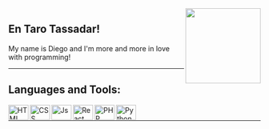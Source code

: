   <div style="display: inline_block;">
  <img align="right" height="150" src="https://static.wixstatic.com/media/1d30da_0ffdf1f786d34655906ef1c7f6a51408~mv2.gif">
  </div>
  
  ## En Taro Tassadar! <br>
  My name is Diego and I'm more and more in love with programming! <br>
  
  <hr>
  
  ## Languages and Tools:
  
  <div style="display: inline_block;">
    <img align="left" alt="HTML" height="30" width="40" src="https://cdn.jsdelivr.net/gh/devicons/devicon/icons/html5/html5-plain.svg">
    <img align="left" alt="CSS" height="30" width="40" src="https://cdn.jsdelivr.net/gh/devicons/devicon/icons/css3/css3-plain.svg">
    <img align="left" alt="Js" height="30" width="40" src="https://cdn.jsdelivr.net/gh/devicons/devicon/icons/javascript/javascript-plain.svg">
    <img align="left" alt="React" height="30" width="40" src="https://cdn.jsdelivr.net/gh/devicons/devicon/icons/react/react-original.svg">
    <img align="left" alt="PHP" height="30" width="40" src="https://cdn.jsdelivr.net/gh/devicons/devicon/icons/php/php-plain.svg">
    <img align="left" alt="Python" height="30" width="40" src="https://cdn.jsdelivr.net/gh/devicons/devicon/icons/python/python-plain.svg">
  
  </div> <br>
  
  <hr>
